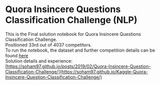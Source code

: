 # Quora Insincere Questions Classification Challenge (NLP)

This is the Final solution notebook for Quora Insincere Questions Classification Challenge.  
Positioned 33rd out of 4037 competitors.  
To run the notebook, the dataset and further competition details can be found [here](https://www.kaggle.com/c/quora-insincere-questions-classification)  
Solution details and experience: [https://soham97.github.io/posts/2019/02/Quora-Insincere-Question-Classification-Challenge/](https://soham97.github.io/Kaggle-Quora-Insincere-Question-Classification-Challenge/)
